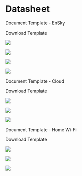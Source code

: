# Datasheet

Document Template  - EnSky

Download Template

![](../../.gitbook/assets/gong-zuo-qu-yu-16-fu-ben-18100%20%281%29.jpg)

![](../../.gitbook/assets/gong-zuo-qu-yu-16-fu-ben-19100.jpg)

![](../../.gitbook/assets/gong-zuo-qu-yu-16-fu-ben-20100.jpg)

![](../../.gitbook/assets/gong-zuo-qu-yu-16-fu-ben-21100.jpg)

Document Template  - Cloud 

Download Template

![](../../.gitbook/assets/gong-zuo-qu-yu-16-fu-ben-22100.jpg)

![](../../.gitbook/assets/gong-zuo-qu-yu-16-fu-ben-23100.jpg)

![](../../.gitbook/assets/gong-zuo-qu-yu-16-fu-ben-24100.jpg)



  
Document Template - Home Wi-Fi 

Download Template

![](../../.gitbook/assets/doc-template-home-01.jpg)

![](../../.gitbook/assets/doc-template-home-02.jpg)

![](../../.gitbook/assets/doc-template-home-01.jpg)

